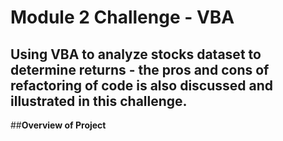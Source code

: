 # **Module 2 Challenge - VBA**
## Using VBA to analyze stocks dataset to determine returns  - the pros and cons of refactoring of code is also discussed and illustrated in this challenge.

##**Overview of Project**
